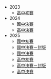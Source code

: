 -   2023
    -   [高中初賽](https://sorahisa-rank.github.io/ytp/23-S1/ranking/)
-   2024
    -   [國中決賽](https://sorahisa-rank.github.io/ytp/24-J2/ranking/)
    -   [高中決賽](https://sorahisa-rank.github.io/ytp/24-S2/ranking/)
-   2025
    -   [國中初賽](https://sorahisa-rank.github.io/ytp/25-J1/ranking/)
    -   [國中決賽－封版](https://sorahisa-rank.github.io/ytp/25-J2/frozen/ranking/)
    -   [國中決賽](https://sorahisa-rank.github.io/ytp/25-J2/ranking/)
    -   [高中初賽](https://sorahisa-rank.github.io/ytp/25-S1/ranking/)
    -   [高中決賽－封版](https://sorahisa-rank.github.io/ytp/25-S2/frozen/ranking/)
    -   [高中決賽](https://sorahisa-rank.github.io/ytp/25-S2/ranking/)
